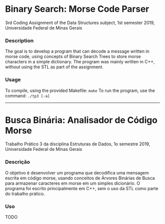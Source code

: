 # Binary Search: Morse Code Parser
3rd Coding Assignment of the Data Structures subject, 1st semester 2019, Universidade Federal de Minas Gerais

### Description
The goal is to develop a program that can decode a message written in morse code, using concepts of Binary Search Trees to store morse characters in a simple dictionary.
The program was mainly written in C++, without using the STL as part of the assignment.

### Usage
To compile, using the provided Makefile:
`make`
To run the program, use the command:
`./tp3 [-a]`

---
# Busca Binária: Analisador de Código Morse
Trabalho Prático 3 da disciplina Estruturas de Dados, 1o semestre 2019, Universidade Federal de Minas Gerais

### Descrição
O objetivo é desenvolver um programa que decodifica uma mensagem escrita em código morse, usando conceitos de Árvores Binárias de Busca para armazenar caracteres em morse em um simples dicionário.
O programa foi escrito principalmente em C++, sem o uso da STL como parte do trabalho prático.

### Uso
TODO
